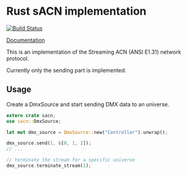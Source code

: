 # Rust sACN implementation
[![Build Status](https://travis-ci.org/lschmierer/sacn.svg)](https://travis-ci.org/lschmierer/sacn)

[Documentation](http://lschmierer.github.io/sacn/)

This is an implementation of the Streaming ACN (ANSI E1.31) network protocol.

Currently only the sending part is implemented.

## Usage

Create a DmxSource and start sending DMX data to an universe.

```rust
extern crate sacn;
use sacn::DmxSource;

let mut dmx_source = DmxSource::new("Controller").unwrap();

dmx_source.send(1, &[0, 1, 2]);
// ...

// terminate the stream for a specific universe
dmx_source.terminate_stream(1);
```
